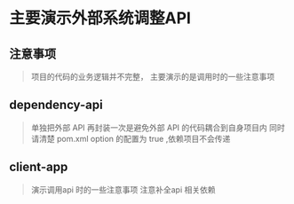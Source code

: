 # 主要演示外部系统调整API

## 注意事项
> 项目的代码的业务逻辑并不完整，
> 主要演示的是调用时的一些注意事项

## dependency-api
> 单独把外部 API 再封装一次是避免外部 API 的代码耦合到自身项目内
> 同时请清楚 pom.xml option 的配置为 true ,依赖项目不会传递
 

## client-app
> 演示调用api 时的一些注意事项
> 注意补全api 相关依赖
